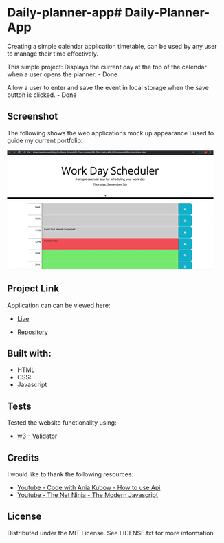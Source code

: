 # Daily-planner-app# Daily-Planner-App

Creating a simple calendar application timetable, can be used by any user to manage their time effectively.

This simple project:
Displays the current day at the top of the calendar when a user opens the planner. - Done

Allow a user to enter and save the event in local storage when the save button is clicked. - Done


## Screenshot
The following shows the web applications mock up appearance I used to guide my current portfolio:

![Web screenshot](images\05-third-party-apis-homework-demo.gif)


## Project Link
Application can can be viewed here: 
* [Live](a)

* [Repository](https://github.com/TahminaHannan/Daily-Planner-App)

## Built with:
* HTML
* CSS:
* Javascript


## Tests
Tested the website functionality using:
* [w3 - Validator](https://validator.w3.org/nu/)

## Credits
I would like to thank the following resources:
* [Youtube - Code with Ania Kubow - How to use Api](https://www.youtube.com/watch?v=dfaj4vI8QxE&t=1660s)
* [Youtube - The Net Ninja - The Modern Javascript ](https://www.youtube.com/playlist?list=PL4cUxeGkcC9haFPT7J25Q9GRB_ZkFrQAc)



## License
Distributed under the MIT License. See LICENSE.txt for more information.